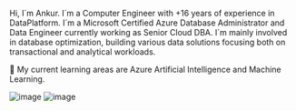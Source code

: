 Hi, I´m Ankur.
I´m a Computer Engineer with +16 years of experience in DataPlatform. I´m a Microsoft Certified Azure Database Administrator and Data Engineer currently working as Senior Cloud DBA. 
I´m mainly involved in database optimization, building various data solutions focusing both on transactional and analytical workloads.

🌱 My current learning areas are Azure Artificial Intelligence and Machine Learning.

![image](https://user-images.githubusercontent.com/54522381/161662895-27b867a0-2a66-4d60-8046-333cc386d07d.png)
![image](https://user-images.githubusercontent.com/54522381/161663188-fce3a1e6-189c-4ed4-8bc0-497c20a0055d.png)


